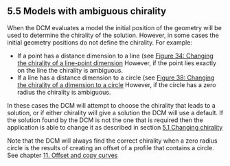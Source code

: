 ## 5.5 Models with ambiguous chirality

When the DCM evaluates a model the initial position of the geometry will be used to determine the chirality of the solution. 
However, in some cases the initial geometry positions do not define the chirality. 
For example:

- If a point has a distance dimension to a line (see [Figure 34: Changing the chirality of a line-point dimension](5.1._Changing_chirality.md)
However, if the point lies exactly on the line the chirality is ambiguous.
- If a line has a distance dimension to a circle (see [Figure 38: Changing the chirality of a dimension to a circle](5.1._Changing_chirality.md)
However, if the circle has a zero radius the chirality is ambiguous.

In these cases the DCM will attempt to choose the chirality that leads to a solution, or if either chirality will give a solution the DCM will use a default. 
If the solution found by the DCM is not the one that is required then the application is able to change it as described in section [5.1 Changing chirality](5.1._Changing_chirality.md)

Note that the DCM will always find the correct chirality when a zero radius circle is the results of creating an offset of a profile that contains a circle. 
See chapter [11\. Offset and copy curves](11._Offset_and_copy_curves.md)

